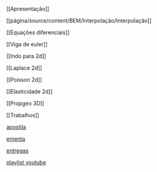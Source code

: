 [[Apresentação]]

[[página/source/content/BEM/Interpolação/Interpolação]]

[[Equações diferenciais]]

[[Viga de euler]]

[[Indo para 2d]]

[[Laplace 2d]]

[[Poisson 2d]]

[[Elasticidade 2d]]

[[Propgeo 3D]]

  

[[Trabalhos]]

  

[apostila](https://1drv.ms/b/s!AmfyGvdmTYong45aJ5g2TBxKCkygcQ?e=DJQ9oC)

[ementa](https://1drv.ms/w/s!AmfyGvdmTYonhKZiFQAyGeJx-JoWjw?e=C3euZL)

[entregas](https://forms.gle/7gKy3k1TqHaCUkVD8)

[playlist youtube](https://www.youtube.com/playlist?list=PLajnQa6HBzEIrJXXrQfUAeYwdMk1ygAhr)